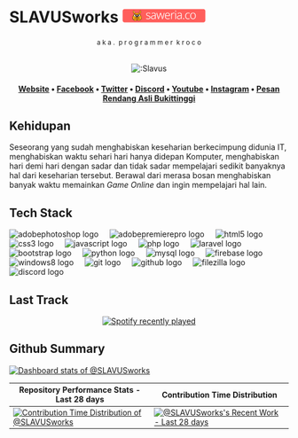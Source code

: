 # SLAVUSworks <a href="https://saweria.co/slavusworks" target="_blank" rel="noopener noreferrer"><img src="https://raw.githubusercontent.com/SLAVUSworks/KanColle-Indonesia-Patch-KCCP/development/Non-Game%20Assets/saweriabtn.png"  width="150"/></a>

<div align="center">
<small>a k a . &nbsp;p r o g r a m m e r&nbsp; k r o c o</small>
<br>
<br>

![:Slavus](https://counter.due.moe/get/@slavus?theme=rule34)
</div>

<h4 align="center">
  <a href="https://slavuwus.rf.gd">Website</a>
  •
  <a href="https://www.facebook.com/aghaslavus/">Facebook</a>
  •
  <a href="https://x.com/AghaSlavus">Twitter</a>
  •
  <a href="https://discordapp.com/users/496615293506813952">Discord</a>
  •
  <a href="https://www.youtube.com/@aghaslavus">Youtube</a>
  •
  <a href="https://www.instagram.com/aghaslavus/">Instagram</a>
  •
  <a href="https://wa.me/6282392797234">Pesan Rendang Asli Bukittinggi</a>
</h3>

## Kehidupan

Seseorang yang sudah menghabiskan keseharian berkecimpung didunia IT, menghabiskan waktu sehari hari hanya didepan Komputer, menghabiskan hari demi hari dengan sadar dan tidak sadar mempelajari sedikit banyaknya hal dari keseharian tersebut. Berawal dari merasa bosan menghabiskan banyak waktu memainkan *Game Online* dan ingin mempelajari hal lain.

## Tech Stack

<div align="left">
  <img src="https://skillicons.dev/icons?i=ps" height="40" alt="adobephotoshop logo"  />
  <img width="12" />
  <img src="https://skillicons.dev/icons?i=pr" height="40" alt="adobepremierepro logo"  />
  <img width="12" />
  <img src="https://skillicons.dev/icons?i=html" height="40" alt="html5 logo"  />
  <img width="12" />
  <img src="https://skillicons.dev/icons?i=css" height="40" alt="css3 logo"  />
  <img width="12" />
  <img src="https://skillicons.dev/icons?i=js" height="40" alt="javascript logo"  />
  <img width="12" />
  <img src="https://skillicons.dev/icons?i=php" height="40" alt="php logo"  />
  <img width="12" />
  <img src="https://www.logo.wine/a/logo/Laravel/Laravel-Logo.wine.svg" height="40" alt="laravel logo"  />
  <img width="12" />
  <img src="https://cdn.jsdelivr.net/gh/devicons/devicon/icons/bootstrap/bootstrap-original.svg" height="40" alt="bootstrap logo"  />
  <img width="12" />
  <img src="https://skillicons.dev/icons?i=py" height="40" alt="python logo"  />
  <img width="12" />
  <img src="https://skillicons.dev/icons?i=mysql" height="40" alt="mysql logo"  />
  <img width="12" />
  <img src="https://skillicons.dev/icons?i=firebase" height="40" alt="firebase logo"  />
  <img width="12" />
  <img src="https://cdn.jsdelivr.net/gh/devicons/devicon/icons/windows8/windows8-original.svg" height="40" alt="windows8 logo"  />
  <img width="12" />
  <img src="https://cdn.jsdelivr.net/gh/devicons/devicon/icons/git/git-original.svg" height="40" alt="git logo"  />
  <img width="12" />
  <img src="https://skillicons.dev/icons?i=github" height="40" alt="github logo"  />
  <img width="12" />
  <img src="https://cdn.simpleicons.org/filezilla/BF0000" height="40" alt="filezilla logo"  />
  <img width="12" />
  <img src="https://cdn.simpleicons.org/discord/5865F2" height="40" alt="discord logo"  />
</div>

###

###

## Last Track

<div align="center">
  <a href="https://open.spotify.com/user/31uul6woyelbo445shg46ewtbify">
    <img src="https://spotify-recently-played-readme.vercel.app/api?user=31uul6woyelbo445shg46ewtbify&count=5&unique=true" alt="Spotify recently played"  />
  </a>
</div>

## Github Summary

[![Dashboard stats of @SLAVUSworks](https://next.ossinsight.io/widgets/official/compose-user-dashboard-stats/thumbnail.png?user_id=88041664&image_size=auto&color_scheme=dark)](https://next.ossinsight.io/widgets/official/compose-user-dashboard-stats?user_id=88041664)

| Repository Performance Stats - Last 28 days | Contribution Time Distribution |
| ----------- | ----------- |
|[![Contribution Time Distribution of @SLAVUSworks](https://next.ossinsight.io/widgets/official/analyze-user-contribution-time-distribution/thumbnail.png?period=all_times&user_id=88041664&image_size=auto&color_scheme=dark)](https://next.ossinsight.io/widgets/official/analyze-user-contribution-time-distribution?period=all_times&user_id=88041664)|[![@SLAVUSworks's Recent Work - Last 28 days](https://next.ossinsight.io/widgets/official/compose-currently-working-on/thumbnail.png?activity_type=all&user_id=88041664&image_size=auto&color_scheme=dark)](https://next.ossinsight.io/widgets/official/compose-currently-working-on?activity_type=all&user_id=88041664)

